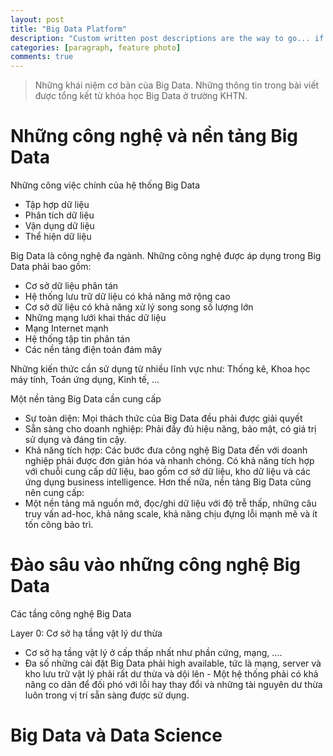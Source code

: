 ```yaml
---
layout: post
title: "Big Data Platform"
description: "Custom written post descriptions are the way to go... if you're not lazy."
categories: [paragraph, feature photo]
comments: true
---
```


> Những khái niệm cơ bản của Big Data. Những thông tin trong bài viết được tổng kết từ khóa học Big Data ở trường KHTN.

# Những công nghệ và nền tảng Big Data

Những công việc chính của hệ thống Big Data

- Tập hợp dữ liệu
- Phân tích dữ liệu
- Vận dụng dữ liệu
- Thể hiện dữ liệu

Big Data là công nghệ đa ngành. Những công nghệ được áp dụng trong Big Data phải bao gồm: 
- Cơ sở dữ liệu phân tán
- Hệ thống lưu trữ dữ liệu có khả năng mở rộng cao
- Cơ sở dữ liệu có khả năng xử lý song song số lượng lớn
- Những mạng lưới khai thác dữ liệu
- Mạng Internet mạnh
- Hệ thống tập tin phân tán
- Các nền tảng điện toán đám mây

Những kiến thức cần sử dụng từ nhiều lĩnh vực như: Thống kê, Khoa học máy tính, Toán ứng dụng, Kinh tế, ...

Một nền tảng Big Data cần cung cấp
- Sự toàn diện: Mọi thách thức của Big Data đều phải được giải quyết
- Sẵn sàng cho doanh nghiệp: Phải đầy đủ hiệu năng, bảo mật, có giá trị sử dụng và đáng tin cậy.
- Khả năng tích hợp: Các bước đưa công nghệ Big Data đến với doanh nghiệp phải được đơn giản hóa và nhanh chóng. Có khả năng tích hợp với chuỗi cung cấp dữ liệu, bao gồm cơ sở dữ liệu, kho dữ liệu và các ứng dụng business intelligence.
Hơn thế nữa, nền tảng Big Data cũng nên cung cấp:
- Một nền tảng mã nguồn mở, đọc/ghi dữ liệu với độ trễ thấp, những câu truy vấn ad-hoc, khả năng scale, khả năng chịu đựng lỗi mạnh mẽ và ít tốn công bảo trì.

# Đào sâu vào những công nghệ Big Data

Các tầng công nghệ Big Data

Layer 0: Cơ sở hạ tầng vật lý dư thừa
- Cơ sở hạ tầng vật lý ở cấp thấp nhất như phần cứng, mạng, ....
- Đa số những cài đặt Big Data phải high available, tức là mạng, server và kho lưu trữ vật lý phải rất dư thừa và dội lên - Một hệ thống phải có khả năng co dãn để đối phó với lỗi hay thay đổi và những tài nguyên dư thừa luôn trong vị trí sẵn sàng được sử dụng.


# Big Data và Data Science